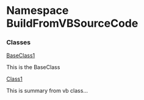 ﻿# Namespace BuildFromVBSourceCode

### Classes

[BaseClass1](BuildFromVBSourceCode.BaseClass1.md)

This is the BaseClass

[Class1](BuildFromVBSourceCode.Class1.md)

This is summary from vb class...


